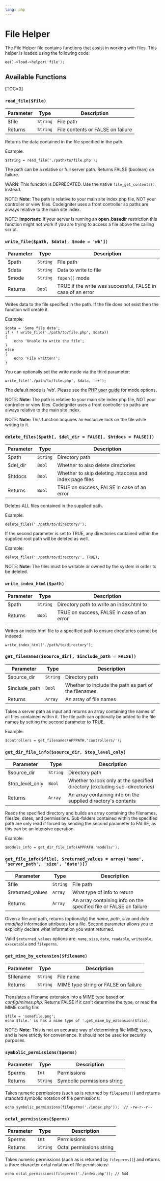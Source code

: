 ```yaml
---
lang: php
---
```


<!--
    This source file is part of the open source project
    ExpressionEngine User Guide (https://github.com/ExpressionEngine/ExpressionEngine-User-Guide)

    @link      https://expressionengine.com/
    @copyright Copyright (c) 2003-2020, Packet Tide, LLC (https://www.packettide.com)
    @license   https://expressionengine.com/license Licensed under Apache License, Version 2.0
-->

# File Helper

The File Helper file contains functions that assist in working with files. This helper is loaded using the following code:

    ee()->load->helper('file');

## Available Functions

[TOC=3]

### `read_file($file)`

| Parameter | Type     | Description                       |
| --------- | -------- | --------------------------------- |
| \$file    | `String` | File path                         |
| Returns   | `String` | File contents or FALSE on failure |

Returns the data contained in the file specified in the path.

Example:

    $string = read_file('./path/to/file.php');

The path can be a relative or full server path. Returns FALSE (boolean) on failure.

WARN: This function is DEPRECATED. Use the native `file_get_contents()` instead.

NOTE: **Note:** The path is relative to your main site index.php file, NOT your controller or view files. CodeIgniter uses a front controller so paths are always relative to the main site index.

NOTE: **Important:** If your server is running an **open_basedir** restriction this function might not work if you are trying to access a file above the calling script.

### `write_file($path, $data[, $mode = 'wb'])`

| Parameter | Type     | Description                                                 |
| --------- | -------- | ----------------------------------------------------------- |
| \$path    | `String` | File path                                                   |
| \$data    | `String` | Data to write to file                                       |
| \$mode    | `String` | `fopen()` mode                                              |
| Returns   | `Bool`   | TRUE if the write was successful, FALSE in case of an error |

Writes data to the file specified in the path. If the file does not exist then the function will create it.

Example:

    $data = 'Some file data';
    if ( ! write_file('./path/to/file.php', $data))
    {     
        echo 'Unable to write the file';
    }
    else
    {     
        echo 'File written!';
    }

You can optionally set the write mode via the third parameter:

    write_file('./path/to/file.php', $data, 'r+');

The default mode is 'wb'. Please see the [PHP user guide](http://php.net/fopen) for mode options.

NOTE: **Note:** The path is relative to your main site index.php file, NOT your controller or view files. CodeIgniter uses a front controller so paths are always relative to the main site index.

NOTE: **Note:** This function acquires an exclusive lock on the file while writing to it.

### `delete_files($path[, $del_dir = FALSE[, $htdocs = FALSE]])`

| Parameter | Type     | Description                                             |
| --------- | -------- | ------------------------------------------------------- |
| \$path    | `String` | Directory path                                          |
| \$del_dir | `Bool`   | Whether to also delete directories                      |
| \$htdocs  | `Bool`   | Whether to skip deleting .htaccess and index page files |
| Returns   | `Bool`   | TRUE on success, FALSE in case of an error              |

Deletes ALL files contained in the supplied path.

Example:

    delete_files('./path/to/directory/');

If the second parameter is set to TRUE, any directories contained within the supplied root path will be deleted as well.

Example:

    delete_files('./path/to/directory/', TRUE);

NOTE: **Note:** The files must be writable or owned by the system in order to be deleted.

### `write_index_html($path)`

| Parameter | Type     | Description                                |
| --------- | -------- | ------------------------------------------ |
| \$path    | `String` | Directory path to write an index.html to   |
| Returns   | `Bool`   | TRUE on success, FALSE in case of an error |

Writes an index.html file to a specified path to ensure directories cannot be indexed:

    write_index_html('./path/to/directory');

### `get_filenames($source_dir[, $include_path = FALSE])`

| Parameter      | Type     | Description                                          |
| -------------- | -------- | ---------------------------------------------------- |
| \$source_dir   | `String` | Directory path                                       |
| \$include_path | `Bool`   | Whether to include the path as part of the filenames |
| Returns        | `Array`  | An array of file names                               |

Takes a server path as input and returns an array containing the names of all files contained within it. The file path can optionally be added to the file names by setting the second parameter to TRUE.

Example:

    $controllers = get_filenames(APPPATH.'controllers/');

### `get_dir_file_info($source_dir, $top_level_only)`

| Parameter        | Type     | Description                                                                 |
| ---------------- | -------- | --------------------------------------------------------------------------- |
| \$source_dir     | `String` | Directory path                                                              |
| \$top_level_only | `Bool`   | Whether to look only at the specified directory (excluding sub-directories) |
| Returns          | `Array`  | An array containing info on the supplied directory's contents               |

Reads the specified directory and builds an array containing the filenames, filesize, dates, and permissions. Sub-folders contained within the specified path are only read if forced by sending the second parameter to FALSE, as this can be an intensive operation.

Example:

    $models_info = get_dir_file_info(APPPATH.'models/');

### `get_file_info($file[, $returned_values = array('name', 'server_path', 'size', 'date')])`

| Parameter         | Type     | Description                                                        |
| ----------------- | -------- | ------------------------------------------------------------------ |
| \$file            | `String` | File path                                                          |
| \$returned_values | `Array`  | What type of info to return                                        |
| Returns           | `Array`  | An array containing info on the specified file or FALSE on failure |

Given a file and path, returns (optionally) the _name_, _path_, _size_ and _date modified_ information attributes for a file. Second parameter allows you to explicitly declare what information you want returned.

Valid `$returned_values` options are: `name`, `size`, `date`, `readable`, `writeable`, `executable` and `fileperms`.

### `get_mime_by_extension($filename)`

| Parameter  | Type     | Description                          |
| ---------- | -------- | ------------------------------------ |
| \$filename | `String` | File name                            |
| Returns    | `String` | MIME type string or FALSE on failure |

Translates a filename extension into a MIME type based on _config/mimes.php_. Returns FALSE if it can't determine the type, or read the MIME config file:

    $file = 'somefile.png';
    echo $file.' is has a mime type of '.get_mime_by_extension($file);

NOTE: **Note:** This is not an accurate way of determining file MIME types, and is here strictly for convenience. It should not be used for security purposes.

### `symbolic_permissions($perms)`

| Parameter | Type     | Description                 |
| --------- | -------- | --------------------------- |
| \$perms   | `Int`    | Permissions                 |
| Returns   | `String` | Symbolic permissions string |

Takes numeric permissions (such as is returned by `fileperms()`) and returns standard symbolic notation of file permissions:

    echo symbolic_permissions(fileperms('./index.php'));  // -rw-r--r--

### `octal_permissions($perms)`

| Parameter | Type     | Description              |
| --------- | -------- | ------------------------ |
| \$perms   | `Int`    | Permissions              |
| Returns   | `String` | Octal permissions string |

Takes numeric permissions (such as is returned by `fileperms()`) and returns a three character octal notation of file permissions:

    echo octal_permissions(fileperms('./index.php')); // 644
